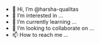 - 👋 Hi, I’m @harsha-qualitas
- 👀 I’m interested in ...
- 🌱 I’m currently learning ...
- 💞️ I’m looking to collaborate on ...
- 📫 How to reach me ...

<!---
harsha-qualitas/harsha-qualitas is a ✨ special ✨ repository because its `README.md` (this file) appears on your GitHub profile.
You can click the Preview link to take a look at your changes.
--->
